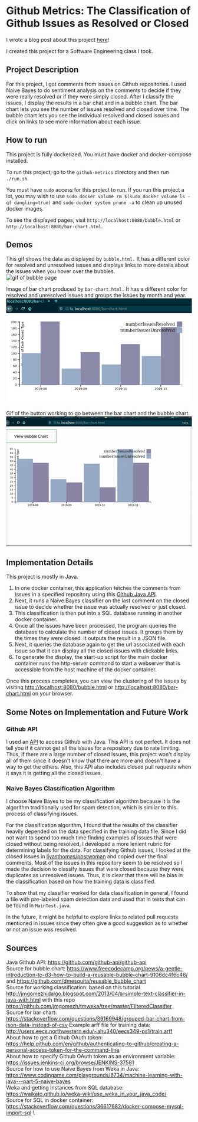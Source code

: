# Github Metrics: The Classification of Github Issues as Resolved or Closed
I wrote a blog post about this project [here](https://dev.to/claire1/ai-github-api-issue-sentiment-classification-4913)!

I created this project for a Software Engineering class I took.

## Project Description
For this project, I got comments from issues on Github repositories. I used Naive Bayes to do sentiment analysis on the comments to decide if they were really resolved or if they were simply closed. After I classify the issues, I display the results in a bar chat and in a bubble chart. The bar chart lets you see the number of issues resolved and closed over time. The bubble chart lets you see the individual resolved and closed issues and click on links to see more information about each issue.

## How to run
This project is fully dockerized. You must have docker and docker-compose installed. 

To run this project, go to the `github-metrics` directory and then run `./run.sh`. 

You must have `sudo` access for this project to run. If you run this project a lot, you may wish to use `sudo docker volume rm $(sudo docker volume ls -qf dangling=true)` and `sudo docker system prune -a` to clean up unused docker images. 

To see the displayed pages, visit `http://localhost:8080/bubble.html` or `http://localhost:8080/bar-chart.html`.

## Demos
This gif shows the data as displayed by `bubble.html.` It has a different color for resolved and unresolved issues and displays links to more details about the issues when you hover over the bubbles. \
![gif of bubble page](demo/bubbleChart.gif)


Image of bar chart produced by `bar-chart.html.` It has a different color for resolved and unresolved issues and groups the issues by month and year. \
![image of bar chart](demo/barChartTest.png)


Gif of the button working to go between the bar chart and the bubble chart. \
![gif of button working to go between bar chart and bubble chart pages](demo/button.gif)


## Implementation Details
This project is mostly in Java.

1. In one docker container, this application fetches the comments from issues in a specified repository using this [Github Java API](https://github.com/github-api/github-api). 
2. Next, it runs a Naive Bayes classifier on the last comment on the closed issue to decide whether the issue was actually resolved or just closed. 
3. This classification is then put into a SQL database running in another docker container. 
4. Once all the issues have been processed, the program queries the database to calculate the number of closed issues. It groups them by the times they were closed. It outputs the result in a JSON file. 
5. Next, it queries the database again to get the url associated with each issue so that it can display all the closed issues with clickable links. 
6. To generate the display, the start-up script for the main docker container runs the http-server command to start a webserver that is accessible from the host machine of the docker container. 

Once this process completes, you can view the clustering of the issues by visiting [http://localhost:8080/bubble.html](http://localhost:8080/bubble.html) or [http://localhost:8080/bar-chart.html](http://localhost:8080/bar-chart.html) on your browser.

## Some Notes on Implementation and Future Work
### Github API
I used an [API](https://github.com/github-api/github-api) to access Github with Java. This API is not perfect. It does not tell you if it cannot get all the issues for a repository due to rate limiting. Thus, if there are a large number of closed issues, this project won't display all of them since it doesn't know that there are more and doesn't have a way to get the others. Also, this API also includes closed pull requests when it says it is getting all the closed issues. 

### Naive Bayes Classification Algorithm
I choose Naive Bayes to be my classification algorithm because it is the algorithm traditionally used for spam detection, which is similar to this process of classifying issues.

For the classification algorithm, I found that the results of the classifier heavily depended on the data specified in the training data file. Since I did not want to spend too much time finding examples of issues that were closed without being resolved, I developed a more lenient rubric for determining labels for the data. For classifying Github issues, I looked at the closed issues in [liyasthomas/postwoman](https://github.com/liyasthomas/postwoman) and copied over the final comments. Most of the issues in this repository seem to be resolved so I made the decision to classify issues that were closed because they were duplicates as unresolved issues. Thus, it is clear that there will be bias in the classification based on how the training data is classified.

To show that my classifier worked for data classification in general, I found a file with pre-labeled spam detection data and used that in tests that can be found in `MainTest.java`. 

In the future, it might be helpful to explore links to related pull requests mentioned in issues since they often give a good suggestion as to whether or not an issue was resolved.

## Sources
Java Github API: https://github.com/github-api/github-api \
Source for bubble chart: https://www.freecodecamp.org/news/a-gentle-introduction-to-d3-how-to-build-a-reusable-bubble-chart-9106dc4f6c46/ and https://github.com/dmesquita/reusable_bubble_chart \
Source for working classification: based on this tutorial http://jmgomezhidalgo.blogspot.com/2013/04/a-simple-text-classifier-in-java-with.html with this repo https://github.com/jmgomezh/tmweka/tree/master/FilteredClassifier \
Source for bar chart: https://stackoverflow.com/questions/39169948/grouped-bar-chart-from-json-data-instead-of-csv
Example arff file for training data: http://users.eecs.northwestern.edu/~ahu340/eecs349-ps1/train.arff \
About how to get a Github OAuth token: https://help.github.com/en/github/authenticating-to-github/creating-a-personal-access-token-for-the-command-line \
About how to specify Github OAuth token as an environment variable: https://issues.jenkins-ci.org/browse/JENKINS-37581 \
Source for how to use Naive Bayes from Weka in Java: https://www.codingame.com/playgrounds/6734/machine-learning-with-java---part-5-naive-bayes \
Weka and getting Instances from SQL database: https://waikato.github.io/weka-wiki/use_weka_in_your_java_code/ \
Source for SQL in docker container: https://stackoverflow.com/questions/36617682/docker-compose-mysql-import-sql  \
